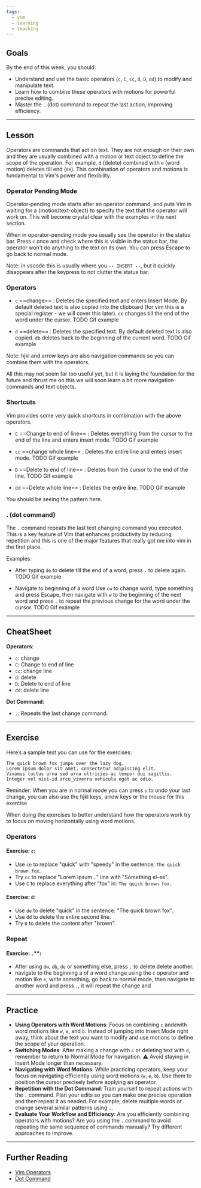 ```yaml
---
tags:
  - vim
  - learning
  - teaching
---
```

## Goals

By the end of this week, you should:
- Understand and use the basic operators (`c`, `C`, `cc`, `d`, `D`, `dd`) to modify and manipulate text.
- Learn how to combine these operators with motions for powerful precise editing.
- Master the `.` (dot) command to repeat the last action, improving efficiency.

---

## Lesson

Operators are commands that act on text. They are not enough on their own and they are usually combined with a motion or text object to define the scope of the operation. For example, `d` (delete) combined with `e` (word motion) deletes till end (`de`). This combination of operators and motions is fundamental to Vim's power and flexibility.

### Operator Pending Mode

Operator-pending mode starts after an operator command, and puts Vim in waiting for a {motion/text-object} to specify the text that the operator will work on. This will become crystal clear with the examples in the next section.

When in operator-pending mode you usually see the operator in the status bar. Press `c` once and check where this is visible in the status bar, the operator won't do anything to the text on its own. You can press Escape to go back to normal mode.

Note: in vscode this is usually where you `-- INSERT --`, but it quickly disappears after the keypress to not clutter the status bar.

### Operators
- `c` ==change== : Deletes the specified text and enters Insert Mode. By default deleted text is also copied into the clipboard (for vim this is a special register - we will cover this later).
	`ce` changes till the end of the word under the cursor.
	TODO Gif example
	
- `d` ==delete== : Deletes the specified text. By default deleted text is also copied.
	`db` deletes back to the beginning of the current word.
	TODO Gif example

Note: hjkl and arrow keys are also navigation commands so you can combine them with the operators.

All this may not seem far too useful yet, but it is laying the foundation for the future and thrust me on this we will soon learn a bit more navigation commands and text objects.

### Shortcuts

Vim provides some very quick shortcuts in combination with the above operators.

- `C` ==Change to end of line== : Deletes everything from the cursor to the end of the line and enters insert mode.
	TODO Gif example
	
- `cc` ==change whole line== : Deletes the entire line and enters insert mode.
	TODO Gif example
	
- `D` ==Delete to end of line== : Deletes from the cursor to the end of the line.
	TODO Gif example
	
- `dd` ==Delete whole line== : Deletes the entire line.
	TODO Gif example
	

You should be seeing the pattern here.

### . (dot command)

The `.` command repeats the last text changing command you executed. This is a key feature of Vim that enhances productivity by reducing repetition and this is one of the major features that really got me into vim in the first place.

Examples:
- After typing `de` to delete till the end of a word, press `.` to delete again.
	TODO Gif example
	
- Navigate to beginning of a word Use `cw` to change word, type something and press Escape, then navigate with `w` to the beginning of the next word and press `.` to repeat the previous change for the word under the cursor.
	TODO Gif example

---

## CheatSheet

**Operators**:
- `c`: change
- `C`: Change to end of line
- `cc`: change line
- `d`: delete
- `D`: Delete to end of line
- `dd`: delete line

**Dot Command**:
- `.`: Repeats the last change command.

---

## Exercise

Here’s a sample text you can use for the exercises:
```
The quick brown fox jumps over the lazy dog. 
Lorem ipsum dolor sit amet, consectetur adipiscing elit. 
Vivamus luctus urna sed urna ultricies ac tempor dui sagittis. 
Integer vel nisi-id arcu_viverra vehicula eget ac odio.
```

Reminder: When you are in normal mode you can press `u` to undo your last change, you can also use the hjkl keys, arrow keys or the mouse for this exercise

When doing the exercises to better understand how the operators work try to focus on moving horizontally using word motions.

### Operators

#### Exercise: `c`:

- Use `ce` to replace "quick" with "speedy" in the sentence: `The quick brown fox`.
- Try `cc` to replace "Lorem ipsum..." line with "Something el–se".
- Use `C` to replace everything after "fox" in: `The quick brown fox`.

#### Exercise: `d`:

- Use `de` to delete "quick" in the sentence: "The quick brown fox".
- Use `dd` to delete the entire second line.
- Try `D` to delete the content after "brown".

### Repeat
#### Exercise: `.`**:

- After using `dw`, `db`, `de` or something else, press `.` to delete delete another.
- navigate to the beginning a of a word change using the `c` operator and motion like `e`, write something, go back to normal mode, then navigate to another word and press `.`, it will repeat the change and 

---

## Practice

- **Using Operators with Word Motions**: Focus on combining `c` and`d`with word motions like `w`, `e`, and `b`. Instead of jumping into Insert Mode right away, think about the text you want to modify and use motions to define the scope of your operation.
- **Switching Modes**: After making a change with `c` or deleting text with `d`, remember to return to Normal Mode for navigation. ⚠️ Avoid staying in Insert Mode longer than necessary.
- **Navigating with Word Motions**: While practicing operators, keep your focus on navigating efficiently using word motions (`w`, `e`, `b`). Use them to position the cursor precisely before applying an operator.
- **Repetition with the Dot Command**: Train yourself to repeat actions with the `.` command. Plan your edits so you can make one precise operation and then repeat it as needed. For example, delete multiple words or change several similar patterns using `.`.
- **Evaluate Your Workflow and Efficiency**: Are you efficiently combining operators with motions? Are you using the `.` command to avoid repeating the same sequence of commands manually? Try different approaches to improve.

---

## Further Reading

- [Vim Operators](https://vimhelp.org/)
- [Dot Command](https://neovim.io/doc/user/repeat.html#single-repeat)